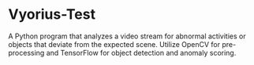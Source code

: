 # Vyorius-Test
A Python program that analyzes a video stream for abnormal activities or objects  that deviate from the expected scene. Utilize OpenCV for pre-processing and TensorFlow for  object detection and anomaly scoring.
